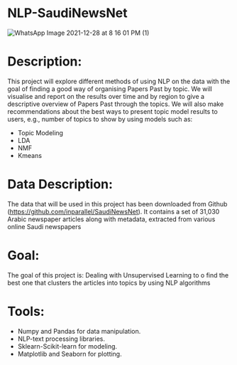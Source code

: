 # NLP-SaudiNewsNet

  ![WhatsApp Image 2021-12-28 at 8 16 01 PM (1)](https://user-images.githubusercontent.com/79373504/147632505-18f33f4c-56f1-43ed-80ed-718d63f0dd99.jpeg)


# Description:

This project will explore different methods of using NLP on the data with the goal of finding a good way of organising Papers Past by topic.
We will visualise and report on the results over time and by region to give a descriptive overview of Papers Past through the topics. We will also make recommendations about the best ways to present topic model results to users, e.g., number of topics to show by using  models such as: 
* Topic Modeling 
* LDA  
* NMF
* Kmeans


# Data Description:
The data that will be used in this project has been downloaded from Github (https://github.com/inparallel/SaudiNewsNet). It contains a set of 31,030 Arabic newspaper articles along with metadata, extracted from various online Saudi newspapers


# Goal:
The goal of this project is: Dealing with Unsupervised Learning to o find the best one that clusters the articles into topics  by using NLP algorithms

# Tools:
*	Numpy and Pandas for data manipulation.
*	NLP-text processing libraries.
*	Sklearn-Scikit-learn for modeling.
*	Matplotlib and Seaborn for plotting.



